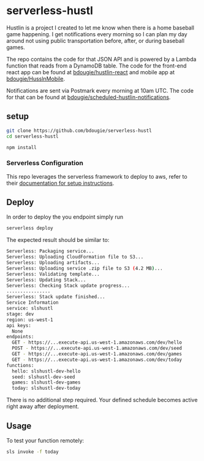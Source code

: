 # serverless-hustl

Hustlin is a project I created to let me know when there is a home baseball game happening. I get notifications every morning so I can plan my day around not using public transportation before, after, or during baseball games.

The repo contains the code for that JSON API and is powered by a Lambda function that reads from a DynamoDB table. The code for the front-end react app can be found at [bdougie/hustlin-react](https://github.com/bdougie/hustlin-react) and mobile app at [bdougie/HusslnMobile](https://github.com/bdougie/HusslnMobile). 

Notifications are sent via Postmark every morning at 10am UTC. The code for that can be found at [bdougie/scheduled-hustlin-notifications](https://github.com/bdougie/scheduled-hustlin-notifications).


## setup
```sh
git clone https://github.com/bdougie/serverless-hustl
cd serverless-hustl

npm install
```
### Serverless Configuration

This repo leverages the serverless framework to deploy to aws, refer to their [documentation for setup instructions](https://serverless.com/framework/docs/providers/aws/guide/quick-start/).

## Deploy

In order to deploy the you endpoint simply run

```bash
serverless deploy
```

The expected result should be similar to:

```bash
Serverless: Packaging service...
Serverless: Uploading CloudFormation file to S3...
Serverless: Uploading artifacts...
Serverless: Uploading service .zip file to S3 (4.2 MB)...
Serverless: Validating template...
Serverless: Updating Stack...
Serverless: Checking Stack update progress...
................
Serverless: Stack update finished...
Service Information
service: slshustl
stage: dev
region: us-west-1
api keys:
  None
endpoints:
  GET - https://...execute-api.us-west-1.amazonaws.com/dev/hello
  POST - https://...execute-api.us-west-1.amazonaws.com/dev/seed
  GET - https://...execute-api.us-west-1.amazonaws.com/dev/games
  GET - https://...execute-api.us-west-1.amazonaws.com/dev/today
functions:
  hello: slshustl-dev-hello
  seed: slshustl-dev-seed
  games: slshustl-dev-games
  today: slshustl-dev-today
```

There is no additional step required. Your defined schedule becomes active right away after deployment.

## Usage

To test your function remotely:

```bash
sls invoke -f today  
```
